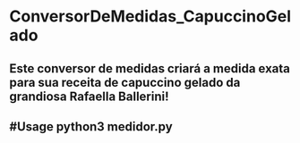 # ConversorDeMedidas_CapuccinoGelado
Este conversor de medidas criará a medida exata para sua receita de capuccino gelado da grandiosa Rafaella Ballerini!
---
#Usage
python3 medidor.py
---
